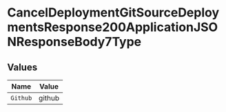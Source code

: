 # CancelDeploymentGitSourceDeploymentsResponse200ApplicationJSONResponseBody7Type


## Values

| Name     | Value    |
| -------- | -------- |
| `Github` | github   |